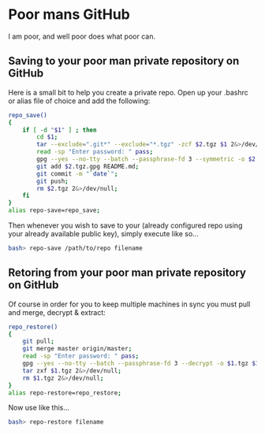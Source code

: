 # Poor mans GitHub
I am poor, and well poor does what poor can.

## Saving to your poor man private repository on GitHub
Here is a small bit to help you create a private repo. Open up your .bashrc or alias file of choice and add the following:
```sh
repo_save()
{
    if [ -d "$1" ] ; then
        cd $1;
        tar --exclude=".git*" --exclude="*.tgz" -zcf $2.tgz $1 2&>/dev/null;
        read -sp "Enter password: " pass;
        gpg --yes --no-tty --batch --passphrase-fd 3 --symmetric -o $2.tgz.gpg $2.tgz 3;
        git add $2.tgz.gpg README.md;
        git commit -m "`date`";
        git push;
        rm $2.tgz 2&>/dev/null;
    fi
}
alias repo-save=repo_save;
```

Then whenever you wish to save to your (already configured repo using your already available public key), simply execute like so...

```sh
bash> repo-save /path/to/repo filename
```

## Retoring from your poor man private repository on GitHub
Of course in order for you to keep multiple machines in sync you must pull and merge, decrypt & extract:
```sh
repo_restore()
{
    git pull;
    git merge master origin/master;
    read -sp "Enter password: " pass;
    gpg --yes --no-tty --batch --passphrase-fd 3 --decrypt -o $1.tgz $1.tgz.gpg 3<<<$pass;
    tar zxf $1.tgz 2&>/dev/null;
    rm $1.tgz 2&>/dev/null;
}
alias repo-restore=repo_restore;
```

Now use like this...

```sh
bash> repo-restore filename
```



